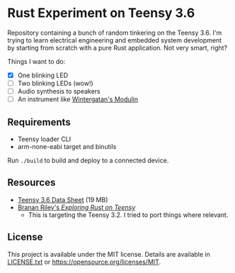 # Rust Experiment on Teensy 3.6
Repository containing a bunch of random tinkering on the Teensy 3.6. I'm trying to learn electrical engineering and embedded system development by starting from scratch with a pure Rust application. Not very smart, right?

Things I want to do:

- [x] One blinking LED
- [ ] Two blinking LEDs (wow!)
- [ ] Audio synthesis to speakers
- [ ] An instrument like [Wintergatan's Modulin](https://www.youtube.com/watch?v=mFfe4ZRQOH8)

## Requirements
- Teensy loader CLI
- arm-none-eabi target and binutils

Run `./build` to build and deploy to a connected device.

## Resources
- [Teensy 3.6 Data Sheet](https://www.pjrc.com/teensy/K66P144M180SF5RMV2.pdf) (19 MB)
- [Branan Riley's *Exploring Rust on Teensy*](https://branan.github.io/teensy/)
	- This is targeting the Teensy 3.2. I tried to port things where relevant.

## License
This project is available under the MIT license. Details are available in [LICENSE.txt](LICENSE.txt) or <https://opensource.org/licenses/MIT>.